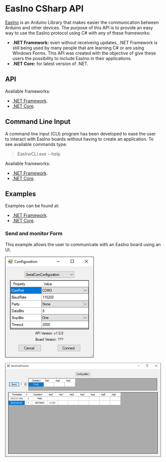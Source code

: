 # EasIno CSharp API
[EasIno](https://github.com/Frai13/EasIno) is an Arduino Library that makes easier the communication between Arduino and other devices. The purpose of this API is to provide an easy way to use the EasIno protocol using C# with any of these frameworks:
+ **.NET Framework:** even without receiveing updates, .NET Framework is still being used by many people that are learning C# or are using Windows Forms. This API was created with the objective of give these users the possibility to include EasIno in their applications.
+ **.NET Core:** for latest version of .NET.

## API
Available frameworks:
+ [.NET Framework](EasInoNETFramework/EasInoFWAPI).
+ [.NET Core](EasInoNETCore/EasInoNetCoreAPI).

## Command Line Input
A command line input (CLI) program has been developed to ease the user to interact with EasIno boards without having to create an application.
To see available commands type:
> EasInoCLI.exe --help

Available frameworks:
+ [.NET Framework](EasInoNETFramework/EasInoFWCLI).
+ [.NET Core](EasInoNETCore/EasInoNetCoreCLI).

## Examples
Examples can be found at:
+ [.NET Framework](EasInoNETFramework/EasInoFWExamples).
+ [.NET Core](EasInoNETCore/EasInoNetCoreExamples).

### Send and monitor Form
This example allows the user to communicate with an EasIno board using an UI.

![Configuration](Documentation/SendAndMonitor_configuration.png?raw=true "Configuration")

![Send and receive](Documentation/SendAndMonitor_send_and_receive.png?raw=true "Send and receive")